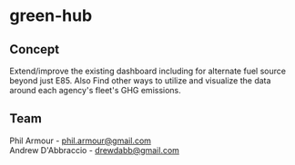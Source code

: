 # green-hub

## Concept
Extend/improve the existing dashboard including for alternate fuel source beyond just E85.  Also Find other ways to utilize and visualize the data around each agency's fleet's GHG emissions.

## Team
Phil Armour - phil.armour@gmail.com  
Andrew D'Abbraccio - drewdabb@gmail.com  





